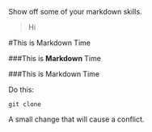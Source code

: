 
Show off some of your markdown skills.

> Hi

#This is Markdown Time

###This is **Markdown** Time

###This is Markdown Time

Do this:

`git clone`

A small change that will cause a conflict.
